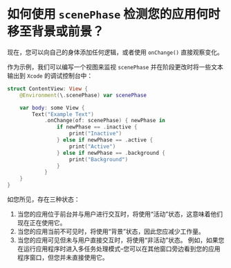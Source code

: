 如何使用 `scenePhase` 检测您的应用何时移至背景或前景？
===

现在，您可以向自己的身体添加任何逻辑，或者使用 `onChange()` 直接观察变化。

作为示例，我们可以编写一个视图来监视 `scenePhase` 并在阶段更改时将一些文本输出到 `Xcode` 的调试控制台中：

```swift
struct ContentView: View {
    @Environment(\.scenePhase) var scenePhase

    var body: some View { 
        Text("Example Text")
            .onChange(of: scenePhase) { newPhase in
                if newPhase == .inactive {
                    print("Inactive")
                } else if newPhase == .active {
                    print("Active")
                } else if newPhase == .background {
                    print("Background")
                }
            }
    }
}
```

如您所见，存在三种状态：

1. 当您的应用位于前台并与用户进行交互时，将使用“活动”状态，这意味着他们现在正在使用它。
2. 当您的应用当前不可见时，将使用“背景”状态，因此您应减少工作量。
3. 当您的应用可见但未与用户直接交互时，将使用“非活动”状态。 例如，如果您在运行应用程序时进入多任务处理模式–您可以在其他窗口旁边看到您的应用程序窗口，但您并未直接使用它。